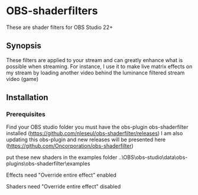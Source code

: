 # OBS-shaderfilters
These are shader filters for OBS Studio 22+

## Synopsis
These filters are applied to your stream and can greatly enhance what is possible when streaming.
For instance, I use it to make live matrix effects on my stream by loading another video behind the luminance filtered stream video (game)

## Installation
### Prerequisites
Find your OBS studio folder
you must have the obs-plugin obs-shaderfilter installed (https://github.com/nleseul/obs-shaderfilter/releases)
I am also updating this obs-plugin and new releases will be presented here (https://github.com/Oncorporation/obs-shaderfilter)

put these new shaders in the examples folder
..\OBS\obs-studio\data\obs-plugins\obs-shaderfilter\examples

Effects need "Override entire effect" enabled

Shaders need "Override entire effect" disabled
